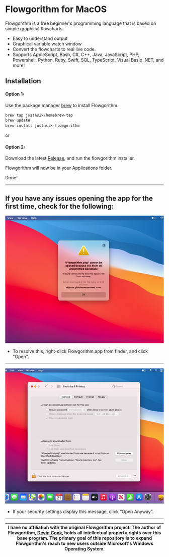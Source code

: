 # Flowgorithm for MacOS

Flowgorithm is a free beginner's programming language that is based on simple graphical flowcharts.

- Easy to understand output
- Graphical variable watch window  
- Convert the flowcharts to real live code.
- Supports AppleScript, Bash, C#, C++, Java, JavaScript, PHP, Powershell, Python, Ruby, Swift, SQL, TypeScript, Visual Basic .NET, and more!


## Installation


#### Option 1:
Use the package manager [brew](https://www.brew.sh) to install Flowgorithm.

```bash
brew tap jostasik/homebrew-tap
brew update
brew install jostasik-flowgorithm
```

or


#### Option 2: 
Download the latest [Release](https://github.com/jostasik/Flowgorithm-MacOS/releases), and run the flowgorithm installer. 

Flowgorithm will now be in your Applications folder.

Done!

---

## If you have any issues opening the app for the first time, check for the following:
 
![](screenshots/unidentified-developer.jpg) 
- To resolve this, right-click Flowgorithm.app from finder, and click "Open".
---
![](screenshots/open-anyway.jpg)
- If your security settings display this message, click “Open Anyway”.

---

| I have no affiliation with the original Flowgorithm project. The author of Flowgorithm, [Devin Cook](http://devincook.com/csc/), holds all intellectual property rights over this base program. The primary goal of this repository is to expand Flowgorithm's reach to new users outside Microsoft's Windows Operating System. |
| :---: |
